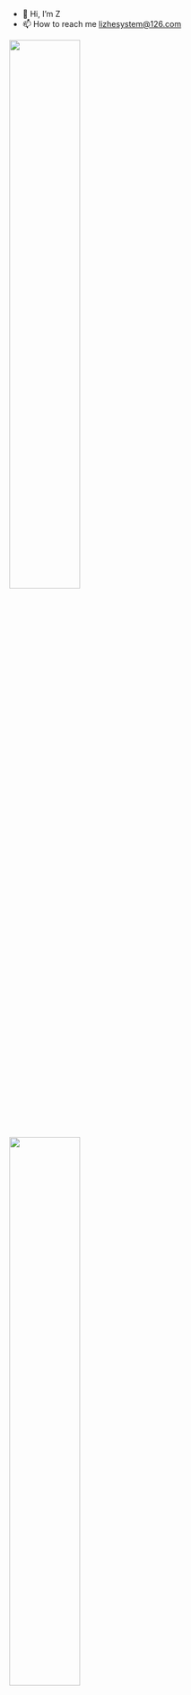 - 👋 Hi, I’m Z
- 📫 How to reach me lizhesystem@126.com

<!---
lizhesystem/lizhesystem is a ✨ special ✨ repository because its `README.md` (this file) appears on your GitHub profile.
You can click the Preview link to take a look at your changes.
--->

[<img align="left" width="50%" src="https://github-readme-stats-ouuan.vercel.app/api?username=lizhesystem&theme=dark&show_icons=true">](https://metrics.lecoq.io/ouuan#gh-dark-mode-only)
[<img align="left" width="50%" src="https://github-readme-stats-ouuan.vercel.app/api?username=lizhesystem&show_icons=true">](https://metrics.lecoq.io/lizhesystem#gh-light-mode-only)
